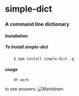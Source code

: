# simple-dict
### A command line dictionary


#### Installation
##### To Install simple-dict
```
    $ npm install simple-dict -g
```
#### usage
```
    dt work
```
to see answers:
![Markdown](http://i1.buimg.com/1949/d29512097b49daad.png)
